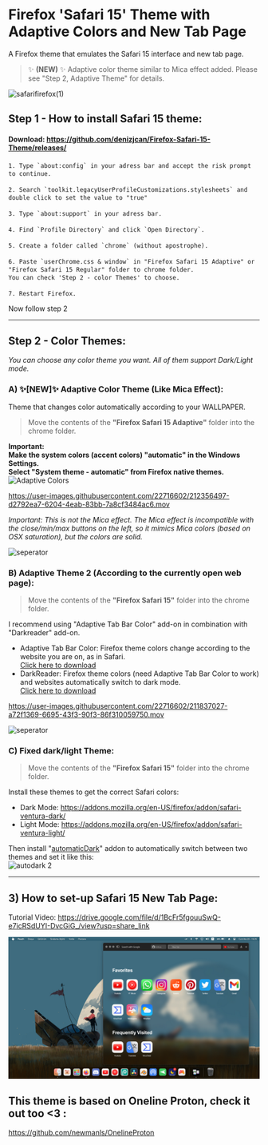 #  Firefox 'Safari 15' Theme with Adaptive Colors and New Tab Page
A Firefox theme that emulates the Safari 15 interface and new tab page.
> ✨ **(NEW)** ✨ Adaptive color theme similar to Mica effect added. Please see "Step 2, Adaptive Theme" for details.

![safarifirefox(1)](https://user-images.githubusercontent.com/22716602/211835963-e39fee2f-3bda-4bc5-9e27-b54534350edc.png)
## Step 1 - How to install Safari 15 theme:

#### Download: https://github.com/denizjcan/Firefox-Safari-15-Theme/releases/

	1. Type `about:config` in your adress bar and accept the risk prompt to continue.
	 	
	2. Search `toolkit.legacyUserProfileCustomizations.stylesheets` and double click to set the value to "true"
	
	3. Type `about:support` in your adress bar.
	
	4. Find `Profile Directory` and click `Open Directory`.
	
	5. Create a folder called `chrome` (without apostrophe).

	6. Paste `userChrome.css & window` in "Firefox Safari 15 Adaptive" or "Firefox Safari 15 Regular" folder to chrome folder.
	You can check 'Step 2 - color Themes' to choose.
	
	7. Restart Firefox.
	
Now follow step 2
___
## Step 2 - Color Themes:
*You can choose any color theme you want. All of them support Dark/Light mode.*

### A) ✨[NEW]✨ Adaptive Color Theme (Like Mica Effect):
Theme that changes color automatically according to your WALLPAPER.
> Move the contents of the **"Firefox Safari 15 Adaptive"** folder into the chrome folder.  

**Important:**  
**Make the system colors (accent colors) "automatic" in the Windows Settings.**  
**Select "System theme - automatic" from Firefox native themes.**
![Adaptive Colors](https://user-images.githubusercontent.com/22716602/212371510-b4d684e3-e99c-4e4f-adc7-1e01638d3141.gif)

https://user-images.githubusercontent.com/22716602/212356497-d2792ea7-6204-4eab-83bb-7a8cf3484ac6.mov

*Important: This is not the Mica effect. The Mica effect is incompatible with the close/min/max buttons on the left, so it mimics Mica colors (based on OSX saturation), but the colors are solid.*  

![seperator](https://user-images.githubusercontent.com/22716602/212359084-45bb668a-9ee1-4d9e-8f00-739a9701d36b.svg)
### B) Adaptive Theme 2 (According to the currently open web page):
> Move the contents of the **"Firefox Safari 15"** folder into the chrome folder.  

I recommend using "Adaptive Tab Bar Color" add-on in combination with "Darkreader" add-on.

- Adaptive Tab Bar Color: Firefox theme colors change according to the website you are on, as in Safari.  
[Click here to download](https://addons.mozilla.org/tr/firefox/addon/adaptive-tab-bar-color/?utm_source=addons.mozilla.org&utm_medium=referral&utm_content=search)
- DarkReader: Firefox theme colors (need Adaptive Tab Bar Color to work) and websites automatically switch to dark mode.  
[Click here to download](https://addons.mozilla.org/tr/firefox/addon/darkreader/?utm_source=addons.mozilla.org&utm_medium=referral&utm_content=search) 

https://user-images.githubusercontent.com/22716602/211837027-a72f1369-6695-43f3-90f3-86f310059750.mov

![seperator](https://user-images.githubusercontent.com/22716602/212359084-45bb668a-9ee1-4d9e-8f00-739a9701d36b.svg)
### C) Fixed dark/light Theme:
> Move the contents of the **"Firefox Safari 15"** folder into the chrome folder.  

Install these themes to get the correct Safari colors:

- Dark Mode: https://addons.mozilla.org/en-US/firefox/addon/safari-ventura-dark/
- Light Mode: https://addons.mozilla.org/en-US/firefox/addon/safari-ventura-light/

Then install "[automaticDark](https://addons.mozilla.org/tr/firefox/addon/automatic-dark/?utm_source=addons.mozilla.org&utm_medium=referral&utm_content=search)" addon to automatically switch between two themes and set it like this:  
![autodark 2](https://user-images.githubusercontent.com/22716602/211827397-96150fda-bf33-4259-89e9-46d21a88e74b.png)

___

## 3) How to set-up Safari 15 New Tab Page:

Tutorial Video:
https://drive.google.com/file/d/1BcFr5fgouuSwQ-e7icRSdUYI-DvcGiG_/view?usp=share_link

<picture>
  <img src="https://github.com/denizjcan/Firefox-Safari-15-Theme/blob/main/Resources/theme.png?raw=true">
</picture>
	


## This theme is based on Oneline Proton, check it out too <3 :
https://github.com/newmanls/OnelineProton
